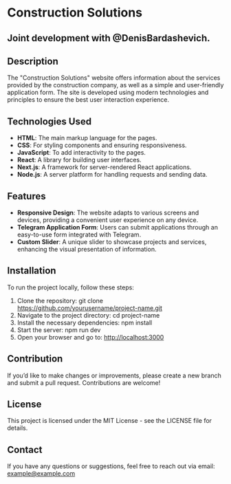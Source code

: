 # Construction Solutions

## Joint development with @DenisBardashevich.

## Description

The "Construction Solutions" website offers information about the services provided by the construction company, as well as a simple and user-friendly application form. The site is developed using modern technologies and principles to ensure the best user interaction experience.

## Technologies Used

- **HTML**: The main markup language for the pages.
- **CSS**: For styling components and ensuring responsiveness.
- **JavaScript**: To add interactivity to the pages.
- **React**: A library for building user interfaces.
- **Next.js**: A framework for server-rendered React applications.
- **Node.js**: A server platform for handling requests and sending data.

## Features

- **Responsive Design**: The website adapts to various screens and devices, providing a convenient user experience on any device.
- **Telegram Application Form**: Users can submit applications through an easy-to-use form integrated with Telegram.
- **Custom Slider**: A unique slider to showcase projects and services, enhancing the visual presentation of information.

## Installation

To run the project locally, follow these steps:

1. Clone the repository:
git clone https://github.com/yourusername/project-name.git
2. Navigate to the project directory:
cd project-name
3. Install the necessary dependencies:
npm install
4. Start the server:
npm run dev
5. Open your browser and go to: [http://localhost:3000](http://localhost:3000)

## Contribution

If you’d like to make changes or improvements, please create a new branch and submit a pull request. Contributions are welcome!

## License

This project is licensed under the MIT License - see the LICENSE file for details.

## Contact

If you have any questions or suggestions, feel free to reach out via email: example@example.com